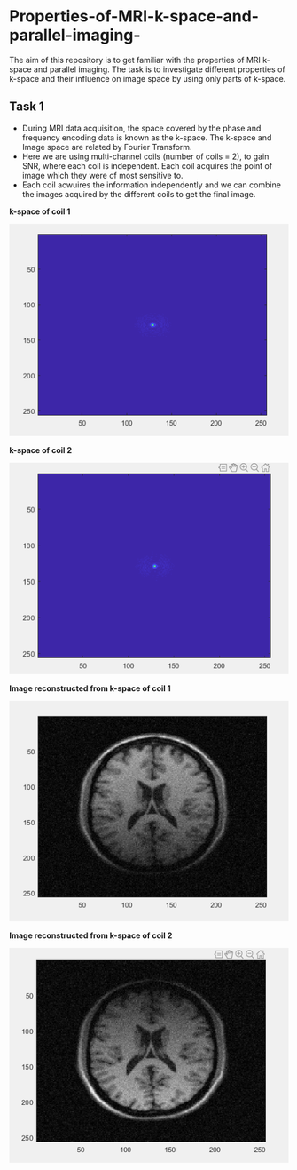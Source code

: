 # Properties-of-MRI-k-space-and-parallel-imaging-
The aim of this repository is to get familiar with the properties of MRI k-space and parallel imaging. The task is to investigate different properties of k-space and their influence on image space by using only parts of k-space.

## Task 1

* During MRI data acquisition, the space covered by the phase and frequency encoding data is known as the k-space. The k-space and Image space are related by Fourier Transform.
* Here we are using multi-channel coils (number of coils = 2), to gain SNR, where each coil is independent. Each coil acquires the point of image which they were of most sensitive to.
* Each coil acwuires the information independently and we can combine the images acquired by the different coils to get the final image.

**k-space of coil 1**     

![](Image_Plots/Task_1/1_k_space_coil1.png) 

**k-space of coil 2**

![](Image_Plots/Task_1/2_k_space_coil2.png)

**Image reconstructed from k-space of coil 1**

![](Image_Plots/Task_1/Image_coil1.png) 

**Image reconstructed from k-space of coil 2**

![](Image_Plots/Task_1/Image_coil2.png)




